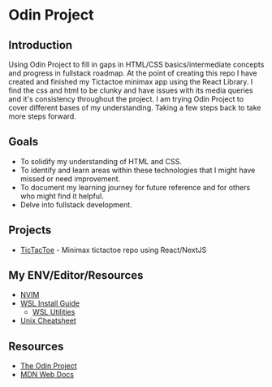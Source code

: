 # Odin Project

## Introduction

Using Odin Project to fill in gaps in HTML/CSS basics/intermediate concepts and progress in fullstack roadmap. At the point of creating this repo I have created and finished my Tictactoe minimax app using the React Library. I find the css and html to be clunky and have issues with its media queries and it's consistency throughout the project. I am trying Odin Project to cover different bases of my understanding.
Taking a few steps back to take more steps forward.

## Goals

- To solidify my understanding of HTML and CSS.
- To identify and learn areas within these technologies that I might have missed or need improvement.
- To document my learning journey for future reference and for others who might find it helpful.
- Delve into fullstack development.

## Projects
- [TicTacToe](https://github.com/kevinwonart/tictactoe) - Minimax tictactoe repo using React/NextJS

## My ENV/Editor/Resources

- [NVIM](https://github.com/neovim/neovim/tree/master) 
- [WSL Install Guide](https://learn.microsoft.com/en-us/windows/wsl/install)
    - [WSL Utilities](https://github.com/wslutilities/wslu) 
- [Unix Cheatsheet](https://files.fosswire.com/2007/08/fwunixref.pdf)

## Resources

- [The Odin Project](https://www.theodinproject.com/)
- [MDN Web Docs](https://developer.mozilla.org/en-US/)

